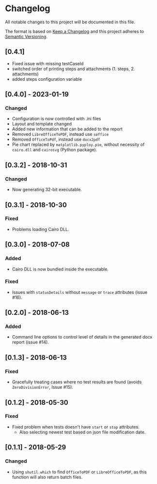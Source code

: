 # Changelog
All notable changes to this project will be documented in this file.

The format is based on [Keep a Changelog](http://keepachangelog.com/en/1.0.0/)
and this project adheres to [Semantic Versioning](http://semver.org/spec/v2.0.0.html).

## [0.4.1]
- Fixed issue with missing testCaseId
- switched order of printing steps and attachments (1. steps, 2. attachments)
- added steps configuration variable

## [0.4.0] - 2023-01-19
### Changed
- Configuration is now controlled with .ini files
- Layout and template changed
- Added new information that can be added to the report
- Removed `LibreOfficeToPDF`, instead use `soffice`
- Removed `OfficeToPdf`, instead use `docx2pdf`
- Pie chart replaced by ``matplotlib.pyploy.pie``, without necessity of ``cairo.dll`` and ``cairosvg`` (Python package).

## [0.3.2] - 2018-10-31
### Changed
- Now generating 32-bit executable.

## [0.3.1] - 2018-10-30
### Fixed
- Problems loading Cairo DLL.

## [0.3.0] - 2018-07-08
### Added 
- Cairo DLL is now bundled inside the executable.
### Fixed
- Issues with `statusDetails` without `message` or `trace` attributes (issue #16).

## [0.2.0] - 2018-06-13
### Added
- Command line options to control level of details in the generated docx report (issue #14).

## [0.1.3] - 2018-06-13
### Fixed
- Gracefully treating cases where no test results are found (avoids `ZeroDivisionError`, Issue #15).

## [0.1.2] - 2018-05-30
### Fixed
- Fixed problem when tests doesn't have `start` or `stop` attributes.
  - Also selecting newest test based on json file modification date.

## [0.1.1] - 2018-05-29
### Changed
- Using `shutil.which` to find `OfficeToPDF` or `LibreOfficeToPDF`, as this function will also return batch files.

